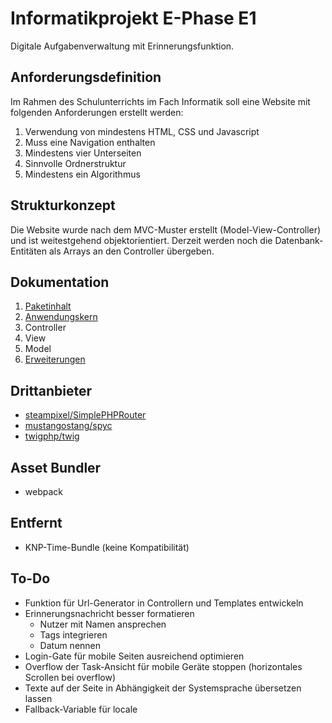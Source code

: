 # Informatikprojekt E-Phase E1
Digitale Aufgabenverwaltung mit Erinnerungsfunktion.

## Anforderungsdefinition
Im Rahmen des Schulunterrichts im Fach Informatik soll eine Website mit folgenden Anforderungen erstellt werden:

1. Verwendung von mindestens HTML, CSS und Javascript
2. Muss eine Navigation enthalten
3. Mindestens vier Unterseiten
4. Sinnvolle Ordnerstruktur
5. Mindestens ein Algorithmus

## Strukturkonzept
Die Website wurde nach dem MVC-Muster erstellt (Model-View-Controller) und ist weitestgehend objektorientiert.
Derzeit werden noch die
Datenbank-Entitäten als Arrays an den Controller übergeben.

## Dokumentation
1. [Paketinhalt](./Docs/package.md)
2. [Anwendungskern](./Docs/core.md)
3. Controller
4. View
5. Model
6. [Erweiterungen](./Docs/extensions.md)

## Drittanbieter
- [steampixel/SimplePHPRouter](https://github.com/steampixel/simplePHPRouter)
- [mustangostang/spyc](https://github.com/mustangostang/spyc)
- [twigphp/twig](https://github.com/twigphp/Twig)

## Asset Bundler
- webpack

## Entfernt
- KNP-Time-Bundle (keine Kompatibilität)

## To-Do
- Funktion für Url-Generator in Controllern und Templates entwickeln
- Erinnerungsnachricht besser formatieren
  - Nutzer mit Namen ansprechen
  - Tags integrieren
  - Datum nennen
- Login-Gate für mobile Seiten ausreichend optimieren
- Overflow der Task-Ansicht für mobile Geräte stoppen (horizontales Scrollen bei overflow)
- Texte auf der Seite in Abhängigkeit der Systemsprache übersetzen lassen
- Fallback-Variable für locale